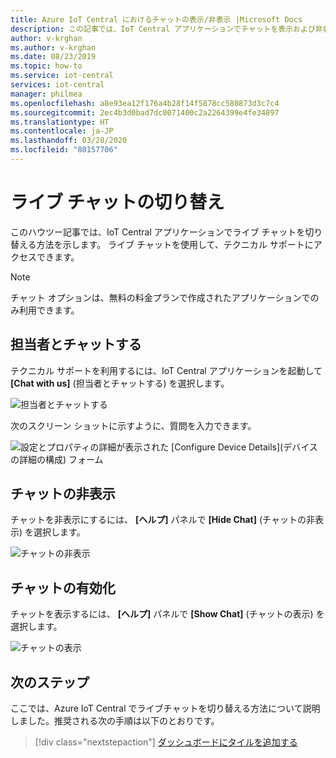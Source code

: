 ```yaml
---
title: Azure IoT Central におけるチャットの表示/非表示 |Microsoft Docs
description: この記事では、IoT Central アプリケーションでチャットを表示および非表示にする方法について説明します。 ライブ チャットを使用して、テクニカル サポートにアクセスできます。
author: v-krghan
ms.author: v-krghan
ms.date: 08/23/2019
ms.topic: how-to
ms.service: iot-central
services: iot-central
manager: philmea
ms.openlocfilehash: a8e93ea12f176a4b28f14f5878cc580873d3c7c4
ms.sourcegitcommit: 2ec4b3d0bad7dc0071400c2a2264399e4fe34897
ms.translationtype: HT
ms.contentlocale: ja-JP
ms.lasthandoff: 03/28/2020
ms.locfileid: "80157706"
---
```

# <a name="toggle-live-chat"></a>ライブ チャットの切り替え

このハウツー記事では、IoT Central アプリケーションでライブ チャットを切り替える方法を示します。 ライブ チャットを使用して、テクニカル サポートにアクセスできます。

> [!NOTE]
> チャット オプションは、無料の料金プランで作成されたアプリケーションでのみ利用できます。

## <a name="chat-with-us"></a>担当者とチャットする

テクニカル サポートを利用するには、IoT Central アプリケーションを起動して **[Chat with us]** (担当者とチャットする) を選択します。

![担当者とチャットする](media/howto-show-hide-chat/chat-with-us.png)

次のスクリーン ショットに示すように、質問を入力できます。

![設定とプロパティの詳細が表示された [Configure Device Details]\(デバイスの詳細の構成\) フォーム](media/howto-show-hide-chat/sample-chat.png)

## <a name="hide-chat"></a>チャットの非表示

チャットを非表示にするには、 **[ヘルプ]** パネルで **[Hide Chat]** (チャットの非表示) を選択します。

 ![チャットの非表示](media/howto-show-hide-chat/hide-chat.png)

## <a name="enable-chat"></a>チャットの有効化

チャットを表示するには、 **[ヘルプ]** パネルで **[Show Chat]** (チャットの表示) を選択します。

 ![チャットの表示](media/howto-show-hide-chat/show-chat.png)

## <a name="next-steps"></a>次のステップ

ここでは、Azure IoT Central でライブチャットを切り替える方法について説明しました。推奨される次の手順は以下のとおりです。

> [!div class="nextstepaction"]
> [ダッシュボードにタイルを追加する](howto-add-tiles-to-your-dashboard.md)
